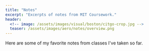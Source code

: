 ```yaml
---
title: "Notes"
excerpt: "Excerpts of notes from MIT Coursework."
header:
  <!-- image: /assets/images/visual/boston/citgo-crop.jpg -->
  teaser: /assets/images/aero/notes/overview.png
---
```


Here are some of my favorite notes from classes I've taken so far.